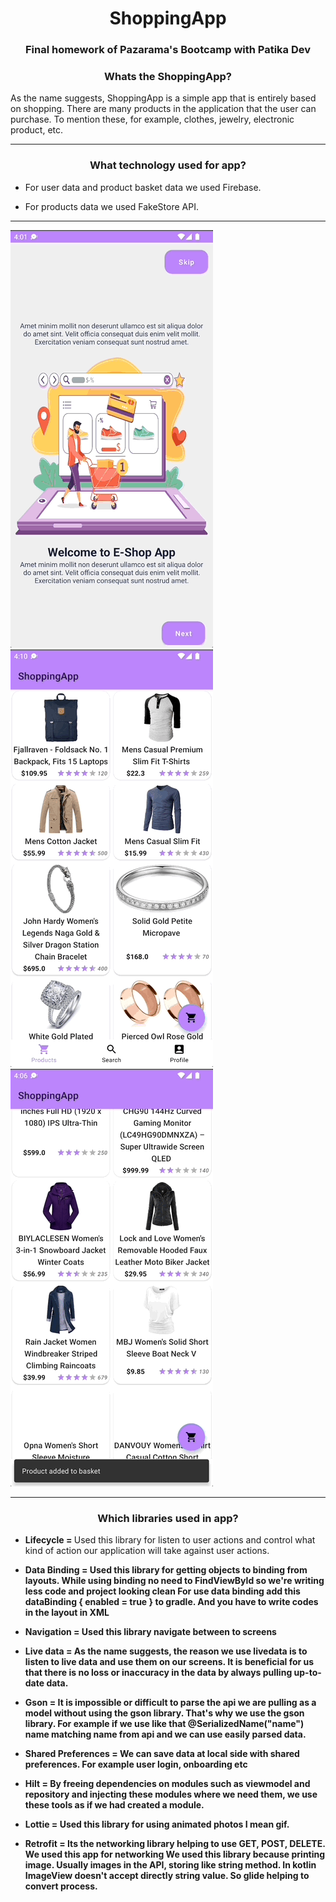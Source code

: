 <h1 align="center">ShoppingApp</h1>
<h3 align="center">Final homework of Pazarama's Bootcamp with Patika Dev</h3>

<h3 align="center">Whats the ShoppingApp?</h3>

As the name suggests, ShoppingApp is a simple app that is entirely based on shopping.
There are many products in the application that the user can purchase. To mention these, for example, clothes, jewelry, electronic product, etc.

<hr>
<h3 align="center">What technology used for app?</h3>


- For user data and product basket data we used Firebase. 

- For products data we used FakeStore API. 

<hr>
<p float="left">

<img src="https://github.com/suleymanuren/ShoppingApp/blob/main/ReadMeAssets/onboardLogin.gif"/>
<img src="https://github.com/suleymanuren/ShoppingApp/blob/main/ReadMeAssets/userLoginLogout.gif"/>
<img src="https://github.com/suleymanuren/ShoppingApp/blob/main/ReadMeAssets/productBasket.gif"/>
</p>

<hr>

<h3 align="center">Which libraries used in app?</h3>

- <b> Lifecycle = </b> Used this library for listen to user actions and control what kind of action our application will take against user actions.
- <b>Data Binding = Used this library for getting objects to binding from layouts. While using binding no need to FindViewById so we're writing less code and project looking clean
For use data binding add this <b>dataBinding {
    enabled = true
}</b> to gradle. And you have to write codes in the layout in XML
- <b>Navigation = Used this library navigate between to screens
- <b> Live data =</b> As the name suggests, the reason we use livedata is to listen to live data and use them on our screens. It is beneficial for us that there is no loss or inaccuracy in the data by always pulling up-to-date data.
- <b>Gson = </b> It is impossible or difficult to parse the api we are pulling as a model without using the gson library. That's why we use the gson library. For example if we use like that <b>
@SerializedName("name")</b> name matching name from api and we can use easily parsed data.
- <b>Shared Preferences = </b> We can save data at local side with shared preferences. For example user login, onboarding etc
- <b>Hilt = </b> By freeing dependencies on modules such as viewmodel and repository and injecting these modules where we need them, we use these tools as if we had created a module.

- <b>Lottie = </b> Used this library for using animated photos I mean gif. 

- <b>Retrofit = </b> Its the networking library helping to use GET, POST, DELETE. We used this app for networking
We used this library because printing image. Usually images in the API, storing like string method. In kotlin ImageView doesn't accept directly string value. So glide helping to convert process.
